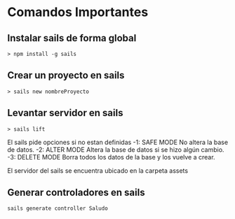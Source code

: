 # Comandos Importantes

## Instalar sails de forma global
```
> npm install -g sails

```

## Crear un proyecto en sails
```
> sails new nombreProyecto

```

## Levantar servidor en sails
```
> sails lift

```

El sails pide opciones si no estan definidas
-1: SAFE MODE No altera la base de datos.
-2: ALTER MODE Altera la base de datos si se hizo algún cambio.
-3: DELETE MODE Borra todos los datos de la base y los vuelve a crear.


El servidor del sails se encuentra ubicado en la carpeta assets

## Generar controladores en sails
```
sails generate controller Saludo

```
